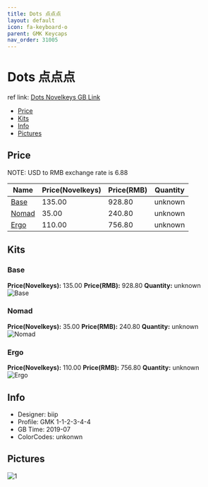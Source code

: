 ```yaml
---
title: Dots 点点点
layout: default
icon: fa-keyboard-o
parent: GMK Keycaps
nav_order: 31005
---
```


# Dots 点点点

ref link: [Dots Novelkeys GB Link](https://novelkeys.xyz/collections/group-buys/products/gmk-dots-gb)

* [Price](#price)
* [Kits](#kits)
* [Info](#info)
* [Pictures](#pictures)


## Price  
NOTE: USD to RMB exchange rate is 6.88

| Name          | Price(Novelkeys)    |  Price(RMB) | Quantity |
| ------------- | ------------ |  ---------- | -------- |
|[Base](#base)|135.00|928.80|unknown|
|[Nomad](#nomad)|35.00|240.80|unknown|
|[Ergo](#ergo)|110.00|756.80|unknown|


## Kits
### Base
**Price(Novelkeys):** 135.00    **Price(RMB):** 928.80    **Quantity:** unknown  
<img src="{{ 'assets/images/gmk-keycaps/dots/kits_pics/base.jpg' | relative_url }}" alt="Base" class="image featured">

### Nomad
**Price(Novelkeys):** 35.00    **Price(RMB):** 240.80    **Quantity:** unknown  
<img src="{{ 'assets/images/gmk-keycaps/dots/kits_pics/nomad.jpg' | relative_url }}" alt="Nomad" class="image featured">

### Ergo
**Price(Novelkeys):** 110.00    **Price(RMB):** 756.80    **Quantity:** unknown  
<img src="{{ 'assets/images/gmk-keycaps/dots/kits_pics/ergo.png' | relative_url }}" alt="Ergo" class="image featured">


## Info
* Designer: biip
* Profile: GMK 1-1-2-3-4-4
* GB Time: 2019-07
* ColorCodes: unkonwn 


## Pictures
<img src="{{ 'assets/images/gmk-keycaps/dots/rendering_pics/1.jpg' | relative_url }}" alt="1" class="image featured">

